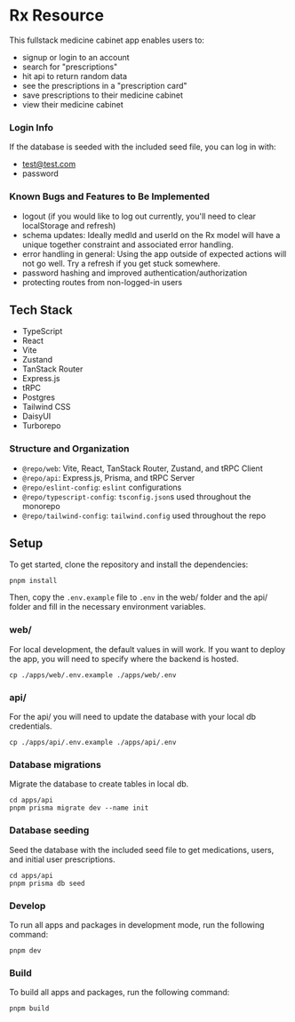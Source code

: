 # Rx Resource

This fullstack medicine cabinet app enables users to:

- signup or login to an account
- search for "prescriptions"
- hit api to return random data
- see the prescriptions in a "prescription card"
- save prescriptions to their medicine cabinet
- view their medicine cabinet

### Login Info
If the database is seeded with the included seed file, you can log in with:
 - test@test.com
 - password

### Known Bugs and Features to Be Implemented
- logout (if you would like to log out currently, you'll need to clear localStorage and refresh)
- schema updates: Ideally medId and userId on the Rx model will have a unique together constraint and associated error handling.
- error handling in general: Using the app outside of expected actions will not go well. Try a refresh if you get stuck somewhere.
- password hashing and improved authentication/authorization
- protecting routes from non-logged-in users

## Tech Stack

- TypeScript
- React
- Vite
- Zustand
- TanStack Router
- Express.js
- tRPC
- Postgres
- Tailwind CSS
- DaisyUI
- Turborepo

### Structure and Organization

- `@repo/web`: Vite, React, TanStack Router, Zustand, and tRPC Client
- `@repo/api`: Express.js, Prisma, and tRPC Server
- `@repo/eslint-config`: `eslint` configurations
- `@repo/typescript-config`: `tsconfig.json`s used throughout the monorepo
- `@repo/tailwind-config`: `tailwind.config` used throughout the repo

## Setup

To get started, clone the repository and install the dependencies:

```
pnpm install
```

Then, copy the `.env.example` file to `.env` in the web/ folder and the api/ folder and
fill in the necessary environment variables.

### web/
For local development, the default values in will work. If you want to deploy the
app, you will need to specify where the backend is
hosted.

```
cp ./apps/web/.env.example ./apps/web/.env
```
### api/
For the api/ you will need to update the database with your local db credentials.

```
cp ./apps/api/.env.example ./apps/api/.env
```

### Database migrations
Migrate the database to create tables in local db.

```
cd apps/api
pnpm prisma migrate dev --name init
```

### Database seeding
Seed the database with the included seed file to get medications, users, and initial user prescriptions.

```
cd apps/api
pnpm prisma db seed
```

### Develop

To run all apps and packages in development mode, run the following command:

```
pnpm dev
```

### Build

To build all apps and packages, run the following command:

```
pnpm build
```

